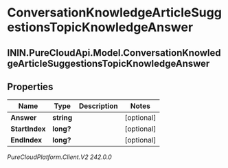 # ConversationKnowledgeArticleSuggestionsTopicKnowledgeAnswer

## ININ.PureCloudApi.Model.ConversationKnowledgeArticleSuggestionsTopicKnowledgeAnswer

## Properties

|Name | Type | Description | Notes|
|------------ | ------------- | ------------- | -------------|
| **Answer** | **string** |  | [optional] |
| **StartIndex** | **long?** |  | [optional] |
| **EndIndex** | **long?** |  | [optional] |



_PureCloudPlatform.Client.V2 242.0.0_
